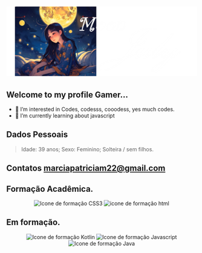 <h1><img src="https://github.com/MoonJulyDigitalDev/MoonJulyDigitalDev/blob/main/perfil_gamer.png?raw=true" alt="foto do perfil"></h1>

## Welcome to my profile Gamer... 


- 👀 I’m interested in Codes, codesss, cooodess, yes much codes.
- 🌱 I’m currently learning about javascript

## Dados Pessoais

>Idade: 39 anos;
>Sexo: Feminino;
>Solteira / sem filhos.

## Contatos marciapatriciam22@gmail.com 

## Formação Acadêmica.
<p align="center">
  <img width="100" src="https://cdn-icons-png.flaticon.com/512/919/919826.png" alt="Icone de formação CSS3">
  <img width="100" src="https://cdn-icons-png.flaticon.com/512/5968/5968267.png" alt="icone de formação html">
</p>

## Em formação.
<p align="center">
  <img width="100" src="https://w7.pngwing.com/pngs/296/893/png-transparent-kotlin-hd-logo-thumbnail.png" alt="Icone de formação Kotlin"> 
  <img width="100" src="https://logos-world.net/wp-content/uploads/2023/02/JavaScript-Logo.png" alt="Icone de formação Javascript"> 
  <img width="100" src="https://cdn.iconscout.com/icon/free/png-256/free-java-logo-icon-download-in-svg-png-gif-file-formats--programming-language-coding-logos-icons-1720088.png?f=webp" alt="Icone de formação Java"> 
</p>
